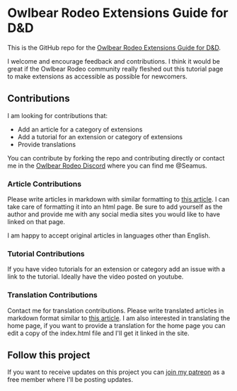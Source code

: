 # Owlbear Rodeo Extensions Guide for D&D

This is the GitHub repo for the [Owlbear Rodeo Extensions Guide for D&D](https://obr-extensions-guide.onrender.com). 

I welcome and encourage feedback and contributions. I think it would be great if the Owlbear Rodeo community really fleshed out this tutorial page to make extensions as accessible as possible for newcomers.

## Contributions

I am looking for contributions that:

* Add an article for a category of extensions
* Add a tutorial for an extension or category of extensions
* Provide translations

You can contribute by forking the repo and contributing directly or contact me in the [Owlbear Rodeo Discord](https://discord.gg/ARf8RTTUKQ) where you can find me @Seamus.

### Article Contributions

Please write articles in markdown with similar formatting to [this article](https://github.com/SeamusFinlayson/OBR-Extensions-Guide/blob/main/DiceReview.md?plain=1). I can take care of formatting it into an html page. Be sure to add yourself as the author and provide me with any social media sites you would like to have linked on that page.

I am happy to accept original articles in languages other than English.

### Tutorial Contributions

If you have video tutorials for an extension or category add an issue with a link to the tutorial. Ideally have the video posted on youtube.

### Translation Contributions

Contact me for translation contributions. Please write translated articles in markdown format similar to [this article](https://github.com/SeamusFinlayson/OBR-Extensions-Guide/blob/main/DiceReview.md?plain=1). I am also interested in translating the home page, if you want to provide a translation for the home page you can edit a copy of the index.html file and I'll get it linked in the site.

## Follow this project

If you want to receive updates on this project you can [join my patreon](https://www.patreon.com/SeamusFinlayson) as a free member where I'll be posting updates.
